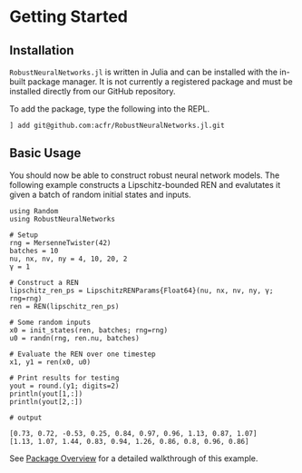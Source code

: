 # Getting Started

## Installation

`RobustNeuralNetworks.jl` is written in Julia and can be installed with the in-built package manager. It is not currently a registered package and must be installed directly from our GitHub repository.

To add the package, type the following into the REPL.
```
] add git@github.com:acfr/RobustNeuralNetworks.jl.git
```

## Basic Usage

You should now be able to construct robust neural network models. The following example constructs a Lipschitz-bounded REN and evalutates it given a batch of random initial states and inputs.

```jldoctest
using Random
using RobustNeuralNetworks

# Setup
rng = MersenneTwister(42)
batches = 10
nu, nx, nv, ny = 4, 10, 20, 2
γ = 1

# Construct a REN
lipschitz_ren_ps = LipschitzRENParams{Float64}(nu, nx, nv, ny, γ; rng=rng)
ren = REN(lipschitz_ren_ps)

# Some random inputs
x0 = init_states(ren, batches; rng=rng)
u0 = randn(rng, ren.nu, batches)

# Evaluate the REN over one timestep
x1, y1 = ren(x0, u0)

# Print results for testing
yout = round.(y1; digits=2)
println(yout[1,:])
println(yout[2,:])

# output

[0.73, 0.72, -0.53, 0.25, 0.84, 0.97, 0.96, 1.13, 0.87, 1.07]
[1.13, 1.07, 1.44, 0.83, 0.94, 1.26, 0.86, 0.8, 0.96, 0.86]
```

See [Package Overview](@ref) for a detailed walkthrough of this example.